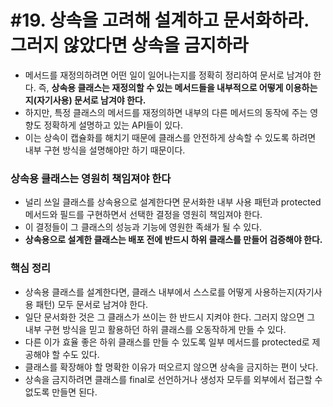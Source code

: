 # #19. 상속을 고려해 설계하고 문서화하라. 그러지 않았다면 상속을 금지하라

* 메서드를 재정의하려면 어떤 일이 일어나는지를 정확히 정리하여 문서로 남겨야 한다. 즉, **상속용 클래스는 재정의할 수 있는 메서드들을 내부적으로 어떻게 이용하는지(자기사용) 문서로 남겨야 한다.**
* 하지만, 특정 클래스의 메서드를 재정의하면 내부의 다른 메서드의 동작에 주는 영향도 정확하게 설명하고 있는 API들이 있다.
* 이는 상속이 캡슐화를 해치기 때문에 클래스를 안전하게 상속할 수 있도록 하려면 내부 구현 방식을 설명해야만 하기 때문이다.

### 상속용 클래스는 영원히 책임져야 한다 <a href="#undefined" id="undefined"></a>

* 널리 쓰일 클래스를 상속용으로 설계한다면 문서화한 내부 사용 패턴과 protected 메서드와 필드를 구현하면서 선택한 결정을 영원히 책임져야 한다.
* 이 결정들이 그 클래스의 성능과 기능에 영원한 족쇄가 될 수 있다.
* **상속용으로 설계한 클래스는 배포 전에 반드시 하위 클래스를 만들어 검증해야 한다.**

### 핵심 정리 <a href="#undefined" id="undefined"></a>

* 상속용 클래스를 설계한다면, 클래스 내부에서 스스로를 어떻게 사용하는지(자기사용 패턴) 모두 문서로 남겨야 한다.
* 일단 문서화한 것은 그 클래스가 쓰이는 한 반드시 지켜야 한다. 그러지 않으면 그 내부 구현 방식을 믿고 활용하던 하위 클래스를 오동작하게 만들 수 있다.
* 다른 이가 효율 좋은 하위 클래스를 만들 수 있도록 일부 메서드를 protected로 제공해야 할 수도 있다.
* 클래스를 확장해야 할 명확한 이유가 떠오르지 않으면 상속을 금지하는 편이 낫다.
* 상속을 금지하려면 클래스를 final로 선언하거나 생성자 모두를 외부에서 접근할 수 없도록 만들면 된다.
